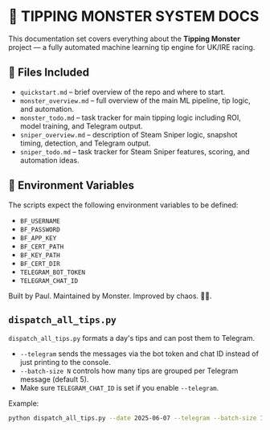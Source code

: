 # 🧠 TIPPING MONSTER SYSTEM DOCS

This documentation set covers everything about the **Tipping Monster** project — a fully automated machine learning tip engine for UK/IRE racing.

## 📄 Files Included

- `quickstart.md` – brief overview of the repo and where to start.
- `monster_overview.md` – full overview of the main ML pipeline, tip logic, and automation.
- `monster_todo.md` – task tracker for main tipping logic including ROI, model training, and Telegram output.
- `sniper_overview.md` – description of Steam Sniper logic, snapshot timing, detection, and Telegram output.
- `sniper_todo.md` – task tracker for Steam Sniper features, scoring, and automation ideas.


## 🔑 Environment Variables

The scripts expect the following environment variables to be defined:

- `BF_USERNAME`
- `BF_PASSWORD`
- `BF_APP_KEY`
- `BF_CERT_PATH`
- `BF_KEY_PATH`
- `BF_CERT_DIR`
- `TELEGRAM_BOT_TOKEN`
- `TELEGRAM_CHAT_ID`

Built by Paul. Maintained by Monster. Improved by chaos. 🧠🐎.

## `dispatch_all_tips.py`

`dispatch_all_tips.py` formats a day's tips and can post them to Telegram.

- `--telegram` sends the messages via the bot token and chat ID instead of just printing to the console.
- `--batch-size N` controls how many tips are grouped per Telegram message (default 5).
- Make sure `TELEGRAM_CHAT_ID` is set if you enable `--telegram`.

Example:

```bash
python dispatch_all_tips.py --date 2025-06-07 --telegram --batch-size 10
```
